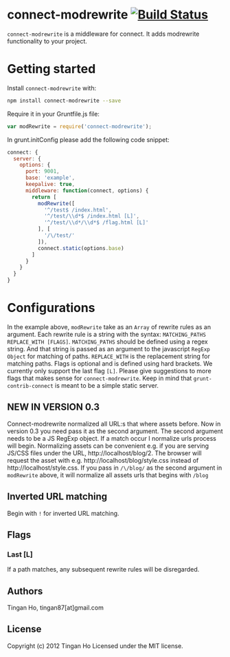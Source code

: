 connect-modrewrite [![Build Status](https://travis-ci.org/tinganho/connect-modrewrite.png)](https://travis-ci.org/tinganho/connect-modrewrite)
========================
`connect-modrewrite` is a middleware for connect. It adds modrewrite functionality to your project.

# Getting started
Install `connect-modrewrite` with:
```bash
npm install connect-modrewrite --save
```

Require it in your Gruntfile.js file:

```javascript
var modRewrite = require('connect-modrewrite');
```
In grunt.initConfig please add the following code snippet:

```javascript
connect: {
  server: {
    options: {
      port: 9001,
      base: 'example',
      keepalive: true,
      middleware: function(connect, options) {
        return [
          modRewrite([
            '^/test$ /index.html',
            '^/test/\\d*$ /index.html [L]',
            '^/test/\\d*/\\d*$ /flag.html [L]'
          ], [
            '/\/test/'
          ]),
          connect.static(options.base)
        ]
      }
    }
  }
}
```

# Configurations
In the example above, `modRewrite` take as an `Array` of rewrite rules as an argument.
Each rewrite rule is a string with the syntax:
`MATCHING_PATHS REPLACE_WITH [FLAGS]`.
`MATCHING_PATHS` should be defined using a regex string. And that string is passed as an argument to the javascript `RegExp Object` for matching of paths. `REPLACE_WITH` is the replacement string for matching paths. Flags is optional and is defined using hard brackets. We currently only support the last flag `[L]`. Please give suggestions to more flags that makes sense for `connect-modrewrite`. Keep in mind that `grunt-contrib-connect` is meant to be a simple static server.

## NEW IN VERSION 0.3
Connect-modrewrite normalized all URL:s that where assets before. Now in version 0.3 you need pass it as the second argument. The second argument needs to be a JS RegExp object. If a match occur I normalize urls process will begin. Normalizing assets can be convenient e.g. if you are serving JS/CSS files under the URL, http://localhost/blog/2. The browser will request the asset with e.g. http://localhost/blog/style.css instead of http://localhost/style.css. If you pass in `/\/blog/` as the second argument in `modRewrite` above, it will normalize all assets urls that begins with `/blog`

## Inverted URL matching
Begin with `!` for inverted URL matching.

## Flags
### Last [L]
If a path matches, any subsequent rewrite rules will be disregarded.

## Authors
Tingan Ho, tingan87[at]gmail.com

## License
Copyright (c) 2012 Tingan Ho
Licensed under the MIT license.

